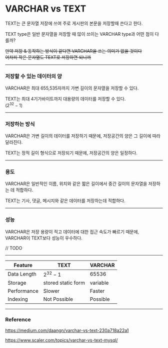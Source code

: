 # VARCHAR vs TEXT

TEXT는 큰 문자열 저장에 쓰여 주로 게시판의 본문을 저장할때 쓴다고 한다.

TEXT type은 일반 문자열을 저장할 때 많이 쓰이는 VARCHAR type과 어떤 점이 다를까?

~~만약 저장 & 동작하는 방식이 같다면 VARCHAR을 쓰는 의미가 없을 것이다~~  
~~어차피 작은 문자열도 TEXT로 저장하면 되니까~~

---

### 저장할 수 있는 데이터의 양

VARCHAR은 최대 655,535자까지 가변 길이의 문자열을 저장할 수 있다.

TEXT는 최대 4기가바이트까지 대용량의 데이터를 저장할 수 있다.  
($2^{32} - 1$)

---

### 저장하는 방식

VARCHAR은 가변 길이의 데이터를 저장하기 때문에, 저장공간의 양은 그 길이에 따라 달라진다.

TEXT는 정적 길이 형식으로 저장되기 때문에, 저장공간의 양은 일정하다.

---

### 용도

VARCHAR은 일반적인 이름, 위치와 같은 짧은 길이에서 중간 길이의 문자열을 저장하는 데 적합하다.

TEXT는 기사, 댓글, 메시지와 같은 데이터를 저장하는데 적합하다.

---

### 성능

VARCHAR은 저장 용량이 적고 데이터에 대한 접근 속도가 빠르기 때문에,  
VARCHAR이 TEXT보다 성능이 우수하다.

// TODO

---

|Feature|TEXT|VARCHAR|
|--|--|--|
|Data Length|$2^{32}-1$|65536|
|Storage|stored static form|variable|
|Performance|Slower|Faster|
|Indexing|Not Possible|Possible|

---

### Reference

https://medium.com/daangn/varchar-vs-text-230a718a22a1

https://www.scaler.com/topics/varchar-vs-text-mysql/